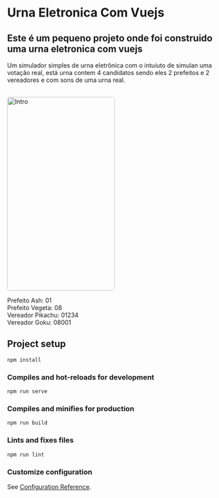 # Urna Eletronica Com Vuejs

## Este é um pequeno projeto onde foi construido uma urna eletronica com vuejs

Um simulador simples de urna eletrônica com o intuiuto de simulan uma votação real, está urna contem 4 candidatos sendo eles 2 prefeitos e 2 vereadores e com sons de uma urna real.<br/><br/>

 <img width="250" style="border-radius: 5px" height="450" src="https://hylla.com.br/gif/urnaeletronica.gif" alt="Intro">

Prefeito Ash: 01 <br/>
Prefeito Vegeta: 08<br/>
Vereador Pikachu: 01234<br/>
Vereador Goku: 08001<br/>

## Project setup
```
npm install
```

### Compiles and hot-reloads for development
```
npm run serve
```

### Compiles and minifies for production
```
npm run build
```

### Lints and fixes files
```
npm run lint
```

### Customize configuration
See [Configuration Reference](https://cli.vuejs.org/config/).
